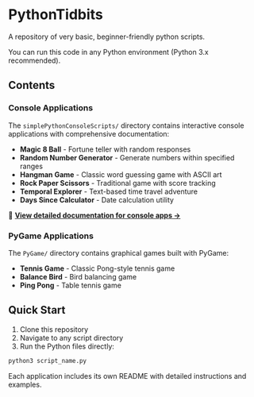 # PythonTidbits

A repository of very basic, beginner-friendly python scripts. 

You can run this code in any Python environment (Python 3.x recommended).

## Contents

### Console Applications
The `simplePythonConsoleScripts/` directory contains interactive console applications with comprehensive documentation:

- **Magic 8 Ball** - Fortune teller with random responses
- **Random Number Generator** - Generate numbers within specified ranges  
- **Hangman Game** - Classic word guessing game with ASCII art
- **Rock Paper Scissors** - Traditional game with score tracking
- **Temporal Explorer** - Text-based time travel adventure
- **Days Since Calculator** - Date calculation utility

📖 **[View detailed documentation for console apps →](simplePythonConsoleScripts/README.md)**

### PyGame Applications
The `PyGame/` directory contains graphical games built with PyGame:

- **Tennis Game** - Classic Pong-style tennis game
- **Balance Bird** - Bird balancing game
- **Ping Pong** - Table tennis game

## Quick Start

1. Clone this repository
2. Navigate to any script directory
3. Run the Python files directly:

```bash
python3 script_name.py
```

Each application includes its own README with detailed instructions and examples.
